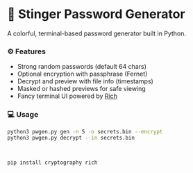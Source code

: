 # 🐝 Stinger Password Generator

A colorful, terminal-based password generator built in Python.

### ⚙️ Features
- Strong random passwords (default 64 chars)
- Optional encryption with passphrase (Fernet)
- Decrypt and preview with file info (timestamps)
- Masked or hashed previews for safe viewing
- Fancy terminal UI powered by [Rich](https://github.com/Textualize/rich)

### 💻 Usage
```bash
python3 pwgen.py gen -n 5 -o secrets.bin --encrypt
python3 pwgen.py decrypt --in secrets.bin



pip install cryptography rich




